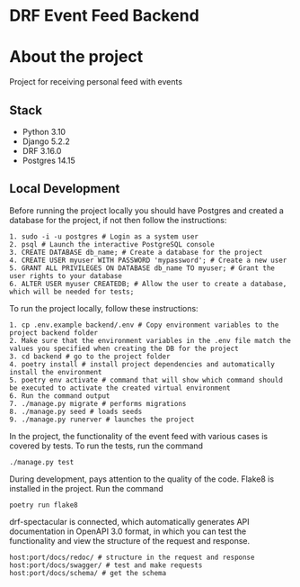 # DRF Event Feed Backend

# About the project 
Project for receiving personal feed with events

## Stack

- Python 3.10
- Django 5.2.2
- DRF 3.16.0
- Postgres 14.15

## Local Development
Before running the project locally you should have Postgres and created a database for the project, if not then follow the instructions:
```
1. sudo -i -u postgres # Login as a system user
2. psql # Launch the interactive PostgreSQL console
3. CREATE DATABASE db_name; # Create a database for the project
4. CREATE USER myuser WITH PASSWORD 'mypassword'; # Create a new user
5. GRANT ALL PRIVILEGES ON DATABASE db_name TO myuser; # Grant the user rights to your database
6. ALTER USER myuser CREATEDB; # Allow the user to create a database, which will be needed for tests;
```

To run the project locally, follow these instructions:
```
1. cp .env.example backend/.env # Copy environment variables to the project backend folder
2. Make sure that the environment variables in the .env file match the values ​​you specified when creating the DB for the project
3. cd backend # go to the project folder
4. poetry install # install project dependencies and automatically install the environment
5. poetry env activate # command that will show which command should be executed to activate the created virtual environment
6. Run the command output
7. ./manage.py migrate # performs migrations
8. ./manage.py seed # loads seeds
9. ./manage.py runerver # launches the project
```
In the project, the functionality of the event feed with various cases is covered by tests. To run the tests, run the command
```
./manage.py test
```
During development, pays attention to the quality of the code. Flake8 is installed in the project. Run the command
```
poetry run flake8
```
drf-spectacular is connected, which automatically generates API documentation in OpenAPI 3.0 format, in which you can test the functionality and view the structure of the request and response.
```
host:port/docs/redoc/ # structure in the request and response
host:port/docs/swagger/ # test and make requests
host:port/docs/schema/ # get the schema
```


